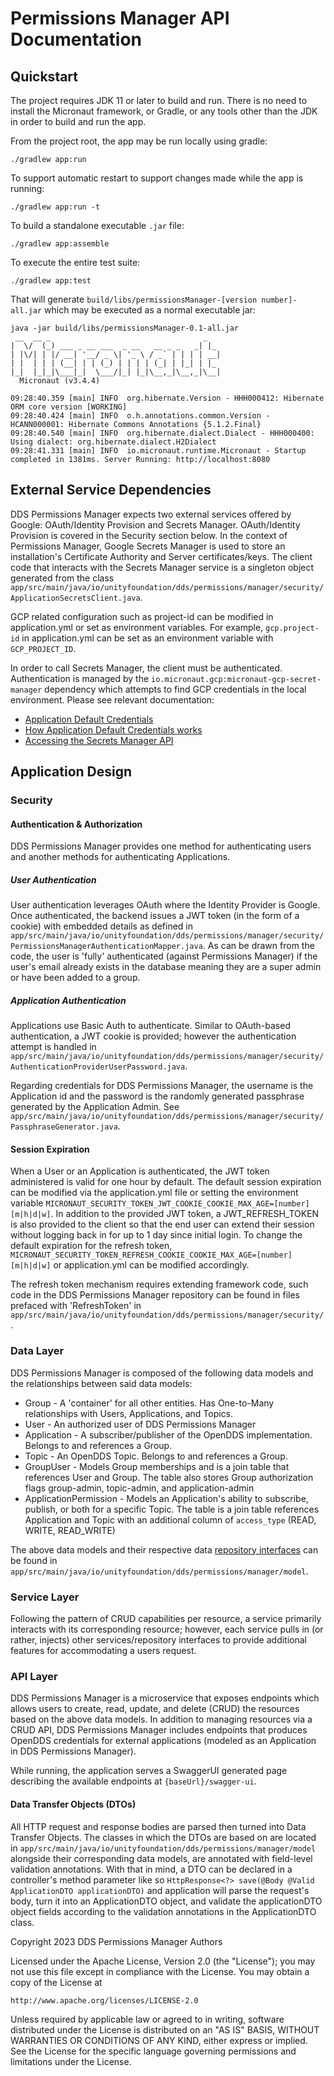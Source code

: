 # Permissions Manager API Documentation

## Quickstart
The project requires JDK 11 or later to build and run. There is no need to
install the Micronaut framework, or Gradle, or any tools other than the JDK in order to
build and run the app.

From the project root, the app may be run locally using gradle:

    ./gradlew app:run

To support automatic restart to support changes made while the app is running:

    ./gradlew app:run -t

To build a standalone executable `.jar` file:

    ./gradlew app:assemble

To execute the entire test suite:

    ./gradlew app:test

That will generate `build/libs/permissionsManager-[version number]-all.jar` which
may be executed as a normal executable jar:

```
java -jar build/libs/permissionsManager-0.1-all.jar 
 __  __ _                                  _   
|  \/  (_) ___ _ __ ___  _ __   __ _ _   _| |_ 
| |\/| | |/ __| '__/ _ \| '_ \ / _` | | | | __|
| |  | | | (__| | | (_) | | | | (_| | |_| | |_ 
|_|  |_|_|\___|_|  \___/|_| |_|\__,_|\__,_|\__|
  Micronaut (v3.4.4)

09:28:40.359 [main] INFO  org.hibernate.Version - HHH000412: Hibernate ORM core version [WORKING]
09:28:40.424 [main] INFO  o.h.annotations.common.Version - HCANN000001: Hibernate Commons Annotations {5.1.2.Final}
09:28:40.540 [main] INFO  org.hibernate.dialect.Dialect - HHH000400: Using dialect: org.hibernate.dialect.H2Dialect
09:28:41.331 [main] INFO  io.micronaut.runtime.Micronaut - Startup completed in 1381ms. Server Running: http://localhost:8080

```

## External Service Dependencies
DDS Permissions Manager expects two external services offered by Google: OAuth/Identity Provision
and Secrets Manager. OAuth/Identity Provision is covered in the Security section below. In the context of Permissions 
Manager, Google Secrets Manager is used to store an installation's Certificate Authority and Server certificates/keys.
The client code that interacts with the Secrets Manager service is a singleton object generated from the class
`app/src/main/java/io/unityfoundation/dds/permissions/manager/security/ApplicationSecretsClient.java`.

GCP related configuration such as project-id can be modified in application.yml or set as environment variables.
For example, `gcp.project-id` in application.yml can be set as an environment variable with `GCP_PROJECT_ID`.

In order to call Secrets Manager, the client must be authenticated. Authentication is managed by the 
`io.micronaut.gcp:micronaut-gcp-secret-manager` dependency which attempts to find GCP credentials in the local 
environment.  Please see relevant documentation:

* [Application Default Credentials](https://cloud.google.com/docs/authentication/#adc)
* [How Application Default Credentials works](https://cloud.google.com/docs/authentication/application-default-credentials) 
* [Accessing the Secrets Manager API](https://cloud.google.com/secret-manager/docs/accessing-the-api)

## Application Design

### Security

#### Authentication & Authorization
DDS Permissions Manager provides one method for authenticating users and another methods for authenticating Applications.

##### User Authentication

User authentication leverages OAuth where the Identity Provider is Google.
Once authenticated, the backend issues a JWT token (in the form of a cookie) with embedded details as defined in `app/src/main/java/io/unityfoundation/dds/permissions/manager/security/PermissionsManagerAuthenticationMapper.java`.
As can be drawn from the code, the user is 'fully' authenticated (against Permissions Manager) if the user's email already exists in the database meaning they are a super admin or have been added to a group.

##### Application Authentication

Applications use Basic Auth to authenticate.
Similar to OAuth-based authentication, a JWT cookie is provided; however the authentication attempt is handled in `app/src/main/java/io/unityfoundation/dds/permissions/manager/security/AuthenticationProviderUserPassword.java`.

Regarding credentials for DDS Permissions Manager, the username is the Application id and the password is the randomly generated passphrase generated by the Application Admin.
See `app/src/main/java/io/unityfoundation/dds/permissions/manager/security/PassphraseGenerator.java`.

#### Session Expiration
When a User or an Application is authenticated, the JWT token administered is valid for one hour by default.
The default session expiration can be modified via the application.yml file or setting the environment variable
`MICRONAUT_SECURITY_TOKEN_JWT_COOKIE_COOKIE_MAX_AGE=[number][m|h|d|w]`. In addition to the provided JWT token, a
JWT_REFRESH_TOKEN is also provided to the client so that the end user can extend their session without logging back
in for up to 1 day since initial login. To change the default expiration for the refresh token,
`MICRONAUT_SECURITY_TOKEN_REFRESH_COOKIE_COOKIE_MAX_AGE=[number][m|h|d|w]` or application.yml can be modified accordingly.

The refresh token mechanism requires extending framework code, such code in the DDS Permissions Manager repository
can be found in files prefaced with 'RefreshToken' in `app/src/main/java/io/unityfoundation/dds/permissions/manager/security/`.


### Data Layer
DDS Permissions Manager is composed of the following data models and the relationships between said data models:

* Group - A 'container' for all other entities. Has One-to-Many relationships with Users, Applications, and Topics.
* User - An authorized user of DDS Permissions Manager
* Application - A subscriber/publisher of the OpenDDS implementation. Belongs to and references a Group.
* Topic - An OpenDDS Topic. Belongs to and references a Group.
* GroupUser - Models Group memberships and is a join table that references User and Group.
  The table also stores Group authorization flags group-admin, topic-admin, and application-admin
* ApplicationPermission - Models an Application's ability to subscribe, publish, or both for a specific Topic.
  The table is a join table references Application and Topic with an additional column of `access_type` (READ, WRITE, READ_WRITE)

The above data models and their respective data
[repository interfaces](https://micronaut-projects.github.io/micronaut-data/latest/guide/#repositories)
can be found in `app/src/main/java/io/unityfoundation/dds/permissions/manager/model`.

### Service Layer
Following the pattern of CRUD capabilities per resource, a service primarily interacts with its corresponding resource;
however, each service pulls in (or rather, injects) other services/repository interfaces to provide additional features
for accommodating a users request.

### API Layer
DDS Permissions Manager is a microservice that exposes endpoints which allows users to create, read, update,
and delete (CRUD) the resources based on the above data models. In addition to managing resources via a CRUD API,
DDS Permissions Manager includes endpoints that produces OpenDDS credentials for external applications (modeled as an
Application in DDS Permissions Manager).

While running, the application serves a SwaggerUI generated page describing the available endpoints at `{baseUrl}/swagger-ui`.

#### Data Transfer Objects (DTOs)
All HTTP request and response bodies are parsed then turned into Data Transfer Objects. The classes in which the DTOs
are based on are located in `app/src/main/java/io/unityfoundation/dds/permissions/manager/model` alongside their
corresponding data models, are annotated with field-level validation annotations. With that in mind, a DTO can be
declared in a controller's method parameter like so `HttpResponse<?> save(@Body @Valid ApplicationDTO applicationDTO)`
and application will parse the request's body, turn it into an ApplicationDTO object, and validate the applicationDTO object
fields according to the validation annotations in the ApplicationDTO class.

Copyright 2023 DDS Permissions Manager Authors

Licensed under the Apache License, Version 2.0 (the "License");
you may not use this file except in compliance with the License.
You may obtain a copy of the License at

    http://www.apache.org/licenses/LICENSE-2.0

Unless required by applicable law or agreed to in writing, software
distributed under the License is distributed on an "AS IS" BASIS,
WITHOUT WARRANTIES OR CONDITIONS OF ANY KIND, either express or implied.
See the License for the specific language governing permissions and
limitations under the License.
